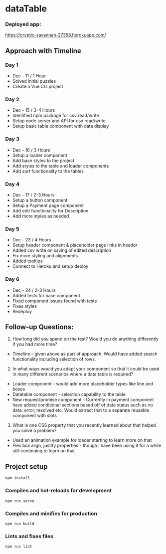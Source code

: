 # dataTable

### Deployed app:

https://cryptic-savannah-27358.herokuapp.com/

## Approach with Timeline

### Day 1

* Dec - 11 / 1 Hour
* Solved initial puzzles
* Create a Vue CLI project

### Day 2

* Dec - 15 / 3-4 Hours
* Identified npm package for csv read/write
* Setup node server and API for csv read/write
* Setup basic table component with data display

### Day 3

* Dec - 16 / 3 Hours
* Setup a loader component
* Add base styles to the project
* Add styles to the table and loader components
* Add sort functionality to the tables

### Day 4

* Dec - 17 / 2-3 Hours
* Setup a button component 
* Setup a Payment page component
* Add edit functionality for Description
* Add more styles as needed

### Day 5

* Dec - 23 / 4 Hours
* Setup header component & placeholder page links in header
* Added csv write on saving of edited description
* Fix more styling and alignments
* Added tooltips
* Connect to Heroku and setup deploy

### Day 6

* Dec - 24 / 2-3 Hours
* Added tests for base component
* Fixed component issues found with tests
* Fixes styles
* Redeploy

## Follow-up Questions:

1. How long did you spend on the test? Would you do anything differently if you had more time?
  * Timeline - given above as part of approach. Would have added search functionality including selection of rows.

2. In what ways would you adapt your component so that it could be used in many different scenarios where a data table is required?
  * Loader component - would add more placeholder types like line and boxes
  * Datatable component - selection capability to the table
  * New request/promise component - Currently in payment component have added conditional sections based off of data status such as no data, error, resolved etc. Would extract that to a separate reusable component with slots

3. What is one CSS property that you recently learned about that helped you solve a problem?
  * Used an animation example for loader starting to learn more on that
  * Flex box align, justify properties - though i have been using it for a while still continuing to learn on that

## Project setup
```
npm install
```

### Compiles and hot-reloads for development
```
npm run serve
```

### Compiles and minifies for production
```
npm run build
```

### Lints and fixes files
```
npm run lint
```
